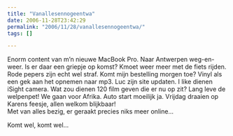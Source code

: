 ```yaml
---
title: "Vanallesennogeentwa"
date: 2006-11-28T23:42:29
permalink: "2006/11/28/vanallesennogeentwa/"
tags: []

---
```

Enorm content van m’n nieuwe MacBook Pro. Naar Antwerpen weg-en-weer. Is er daar een griepje op komst? Kmoet weer meer met de fiets rijden. Rode pepers zijn echt wel straf. Komt mijn bestelling morgen toe? Vinyl als een gek aan het opnemen naar mp3. Luc zijn site updaten. I like dienen iSight camera. Wat zou dienen 120 film geven die er nu op zit? Lang leve de welpenpet! We gaan voor Afrika. Auto start moeilijk ja. Vrijdag draaien op Karens feesje, allen welkom blijkbaar!  
Met van alles bezig, er geraakt precies niks meer online…

Komt wel, komt wel…
